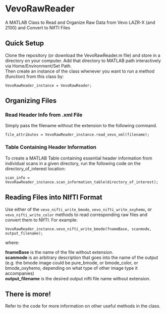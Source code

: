 # VevoRawReader
A MATLAB Class to Read and Organize Raw Data from Vevo LAZR-X (and 2100) and Convert to NIfTI Files

## Quick Setup
Clone the repository (or download the VevoRawReader.m file) and store in a directory on your computer. Add that directory to MATLAB path interactively via Home/Environment/Set Path.  
Then create an instance of the class whenever you want to run a method (function) from this class by:
```
VevoRawReader_instance = VevoRawReader;
```

## Organizing Files
### Read Header Info from .xml File
Simply pass the filename without the extension to the following command.
```
file_attributes = VevoRawReader_instance.read_vevo_xml(filename);
```
### Table Containing Header Information
To create a MATLAB Table containing essential header information from individual scans in a given directory, run the following code on the directory_of_interest location:
```
scan_info = VevoRawReader_instance.scan_information_table(directory_of_interest);
```

## Reading Files into NIfTI Format
Use either of the `vevo_nifti_write_bmode`, `vevo_nifti_write_oxyhemo`, or `vevo_nifti_write_color` methods to read corresponding raw files and convert them to NIfTI. 
For example:
```
VevoRawReader_instance.vevo_nifti_write_bmode(fnameBase, scanmode, output_filename);
```
where:


**fnameBase** is the name of the file without extension.  
**scanmode** is an arbitrary description that goes into the name of the output (e.g. the bmode image could be pure_bmode, or bmode_color, or bmode_oxyhemo, depending on what type of other image type it accompanies)  
**output_filename** is the desired output nifti file name without extension.

## There is more!
Refer to the code for more information on other useful methods in the class.
